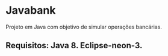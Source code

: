 # Javabank

Projeto em Java com objetivo de simular operações bancárias.

Requisitos: Java 8. Eclipse-neon-3.
---------------  
  
